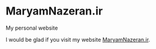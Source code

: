 # MaryamNazeran.ir
My personal website

I would be glad if you visit my website [MaryamNazeran.ir](https://maryamnazeran.ir).
